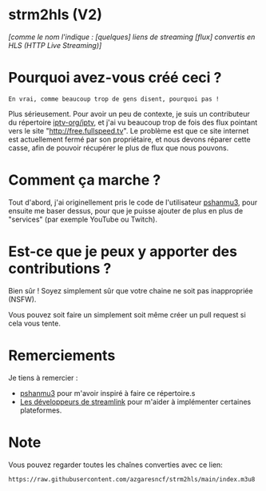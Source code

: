 # strm2hls (V2)

*[comme le nom l'indique : [quelques] liens de streaming [flux] convertis en HLS (HTTP Live Streaming)]*

# Pourquoi avez-vous créé ceci ?
``En vrai, comme beaucoup trop de gens disent, pourquoi pas !``

Plus sérieusement. Pour avoir un peu de contexte, je suis un contributeur du répertoire [iptv-org/iptv](https://github.com/iptv-org/iptv.git), et j'ai vu beaucoup trop de fois des flux pointant vers le site "http://free.fullspeed.tv". Le problème est que ce site internet est actuellement fermé par son propriétaire, et nous devons réparer cette casse, afin de pouvoir récupérer le plus de flux que nous pouvons.

# Comment ça marche ?
Tout d'abord, j'ai originellement pris le code de l'utilisateur [pshanmu3](https://github.com/pshanmu3), pour ensuite me baser dessus, pour que je puisse ajouter de plus en plus de "services" (par exemple YouTube ou Twitch).

# Est-ce que je peux y apporter des contributions ?
Bien sûr ! Soyez simplement sûr que votre chaine ne soit pas inappropriée (NSFW). 

Vous pouvez soit faire un simplement soit même créer un pull request si cela vous tente.

# Remerciements
Je tiens à remercier :
- [pshanmu3](https://github.com/pshanmu3) pour m'avoir inspiré à faire ce répertoire.s
- [Les développeurs de streamlink](https://github.com/streamlink) pour m'aider à implémenter certaines plateformes. 

# Note
Vous pouvez regarder toutes les chaînes converties avec ce lien:
```
https://raw.githubusercontent.com/azgaresncf/strm2hls/main/index.m3u8
```
